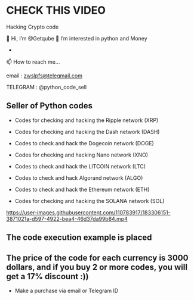 # CHECK THIS VIDEO
Hacking Crypto code


👋 Hi, I’m @Getqube
👀 I’m interested in python and Money $$$$

-
📫 How to reach me...

email : 
      zwslpfs@telegmail.com

TELEGRAM :
        @python_code_sell

Seller of Python codes
--
- Codes for checking and hacking the Ripple network (XRP)

- Codes for checking and hacking the Dash network (DASH)

- Codes to check and hack the Dogecoin network (DOGE)

- Codes for checking and hacking Nano network (XNO)

- Codes to check and hack the LITCOIN network (LTC)

- Codes to check and hack Algorand network (ALGO)

- Codes to check and hack the Ethereum network (ETH)

- Codes for checking and hacking the SOLANA network (SOL)







https://user-images.githubusercontent.com/110783917/183306151-3871021a-d597-4922-bea4-46d37da99b84.mp4

The code execution example is placed
--
The price of the code for each currency is 3000 dollars, and if you buy 2 or more codes, you will get a 17% discount :))
-
- Make a purchase via email or Telegram ID
